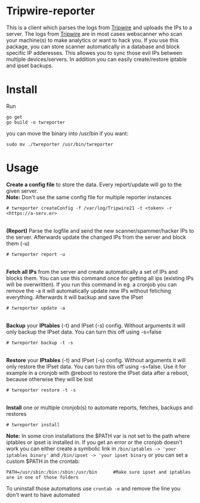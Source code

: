 # Tripwire-reporter
This is a client which parses the logs from [Tripwire](https://github.com/JojiiOfficial/Tripwire) and uploads the IPs to a server. The logs from [Tripwire](https://github.com/JojiiOfficial/Tripwire) are in most cases webscanner who scan your machine(s) to make analytics or want to hack you. If you use this package, you can store scanner automatically in a database and block specific IP adderesses. This allowes you to sync those evil IPs between multiple devices/servers. In addition you can easily create/restore iptable and ipset backups.

# Install
Run
```
go get
go build -o twreporter
```
you can move the binary into /usr/bin if you want:
```
sudo mv ./twreporter /usr/bin/twreporter
```

# Usage

<b>Create a config file</b> to store the data. Every report/update will go to the given server.<br>
<b>Note:</b> Don't use the same config file for multiple reporter instances
```
# twreporter createConfig -f /var/log/Tripwire21 -t <token> -r <https://a-serv.er>
```
<br>
<b>(Report)</b> Parse the logfile and send the new scanner/spammer/hacker IPs to the server. Afterwards update the changed IPs from the server and block them (-u)<br>

```
# twreporter report -u
```

<br>
<b>Fetch all IPs</b> from the server and create automatically a set of IPs and blocks them. You can use this command once for getting all ips (existing IPs will be overwritten). If you run this command in eg. a cronjob you can remove the -a it will automatically update new IPs without fetiching everything. Afterwards it will backup and save the IPset<br>

```
# twreporter update -a
```

<br>
<b>Backup</b> your <b>IPtables</b> (-t) and IPset (-s) config. Without arguments it will only backup the IPset data. You can turn this off using -s=false<br>

```
# twreporter backup -t -s
```

<br>
<b>Restore</b> your <b>IPtables</b> (-t) and IPset (-s) config. Without arguments it will only restore the IPset data. You can turn this off using -s=false. Use it for example in a cronjob with @reboot to restore the IPset data after a reboot, because otherwise they will be lost<br>

```
# twreporter restore -t -s
```

<br>
<b>Install</b> one or multiple cronjob(s) to automate reports, fetches, backups and restores<br>

```
# twreporter install
```
<b>Note:</b> In some cron installations the $PATH var is not set to the path where iptables or ipset is installed in. If you get an error or the cronjob doesn't work you can either create a symbolic link in `/bin/iptables -> 'your iptables binary'` and `/bin/ipset -> 'your ipset binary` or you can set a custom $PATH in the crontab:
```
PATH=/usr/sbin:/bin:/sbin:/usr/bin      #Make sure ipset and iptables are in one of those folders
```
To uninstall those automations use `crontab -e` and remove the line you don't want to have automated
